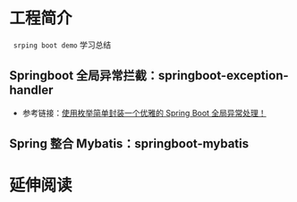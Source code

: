 # 工程简介
` srping boot demo` 学习总结
## Springboot 全局异常拦截：springboot-exception-handler
* 参考链接：[使用枚举简单封装一个优雅的 Spring Boot 全局异常处理！](https://mp.weixin.qq.com/s?__biz=Mzg2OTA0Njk0OA==&mid=2247486379&idx=2&sn=48c29ae65b3ed874749f0803f0e4d90e&chksm=cea24460f9d5cd769ed53ad7e17c97a7963a89f5350e370be633db0ae8d783c3a3dbd58c70f8&token=1054498516&lang=zh_CN#rd)

## Spring 整合 Mybatis：springboot-mybatis


# 延伸阅读

